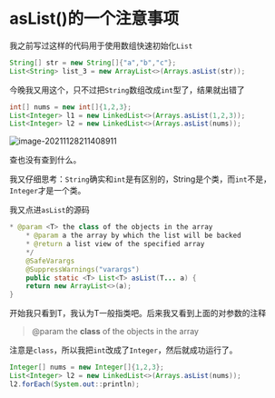 # asList()的一个注意事项

我之前写过这样的代码用于使用数组快速初始化`List`

```java
String[] str = new String[]{"a","b","c"};
List<String> list_3 = new ArrayList<>(Arrays.asList(str));
```

今晚我又用这个，只不过把`String`数组改成`int`型了，结果就出错了 

```java
int[] nums = new int[]{1,2,3};
List<Integer> l1 = new LinkedList<>(Arrays.asList(1,2,3));
List<Integer> l2 = new LinkedList<>(Arrays.asList(nums));
```



![image-20211128211408911](https://ryze-halo-blog.oss-cn-beijing.aliyuncs.com/halo-blog/image-20211128211408911.png)

查也没有查到什么。

我又仔细思考：`String`确实和`int`是有区别的，String是个类，而`int`不是，`Integer`才是一个类。

我又点进`asList`的源码

```java
* @param <T> the class of the objects in the array
    * @param a the array by which the list will be backed
    * @return a list view of the specified array
    */
    @SafeVarargs
    @SuppressWarnings("varargs")
    public static <T> List<T> asList(T... a) {
    return new ArrayList<>(a);
}
```

开始我只看到T，我认为T一般指类吧。后来我又看到上面的对参数的注释

> @param <T> the **class** of the objects in the array

注意是`class`，所以我把`int`改成了`Integer`，然后就成功运行了。

```java
Integer[] nums = new Integer[]{1,2,3};
List<Integer> l2 = new LinkedList<>(Arrays.asList(nums));
l2.forEach(System.out::println);
```

>